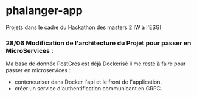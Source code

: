 # phalanger-app
Projets dans le cadre du Hackathon des masters 2 IW à l'ESGI

### 28/06 Modification de l'architecture du Projet pour passer en MicroServices :

Ma base de donnée PostGres est déjà Dockerisé il me reste à faire pour passer en microservices :

* conteneuriser dans Docker l'api et le front de l'application.
* créer un service d'authentification communicant en GRPC.

